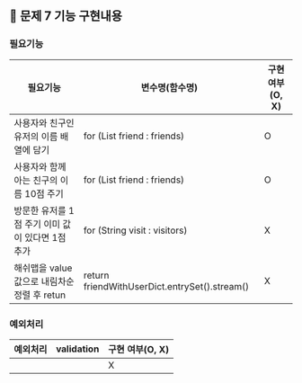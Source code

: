 ## 🚀 문제 7 기능 구현내용

### 필요기능


| 필요기능               | 변수명(함수명)                                    | 구현 여부(O, X) |
|--------------------|---------------------------------------------|-------------|
| 사용자와 친구인 유저의 이름 배열에 담기 | for (List<String> friend : friends) | O           |
| 사용자와 함께 아는 친구의 이름 10점 주기 |  for (List<String> friend : friends)   | O           |
| 방문한 유저를 1점 주기 이미 값이 있다면 1점 추가 |  for (String visit : visitors) | X           |
| 해쉬맵을 value값으로 내림차순 정렬 후 retun | return friendWithUserDict.entrySet().stream() | X           |

### 예외처리

| 예외처리                | validation | 구현 여부(O, X) |
|---------------------|------------|-------------|
|    |  | X           |